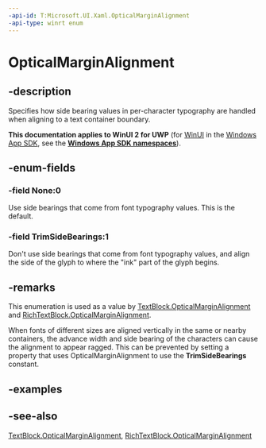 ```yaml
---
-api-id: T:Microsoft.UI.Xaml.OpticalMarginAlignment
-api-type: winrt enum
---
```


<!-- Enumeration syntax
public enum Windows.UI.Xaml.OpticalMarginAlignment : int
-->

# OpticalMarginAlignment

## -description
Specifies how side bearing values in per-character typography are handled when aligning to a text container boundary.

**This documentation applies to WinUI 2 for UWP** (for [WinUI](/windows/apps/winui/winui3/) in the [Windows App SDK](/windows/apps/windows-app-sdk/), see the **[Windows App SDK namespaces](/windows/windows-app-sdk/api/winrt/)**).

## -enum-fields
### -field None:0
Use side bearings that come from font typography values. This is the default.

### -field TrimSideBearings:1
Don't use side bearings that come from font typography values, and align the side of the glyph to where the "ink" part of the glyph begins.


## -remarks
This enumeration is used as a value by [TextBlock.OpticalMarginAlignment](../microsoft.ui.xaml.controls/textblock_opticalmarginalignment.md) and [RichTextBlock.OpticalMarginAlignment](../microsoft.ui.xaml.controls/richtextblock_opticalmarginalignment.md).

When fonts of different sizes are aligned vertically in the same or nearby containers, the advance width and side bearing of the characters can cause the alignment to appear ragged. This can be prevented by setting a property that uses OpticalMarginAlignment to use the **TrimSideBearings** constant.

## -examples

## -see-also
[TextBlock.OpticalMarginAlignment](../microsoft.ui.xaml.controls/textblock_opticalmarginalignment.md), [RichTextBlock.OpticalMarginAlignment](../microsoft.ui.xaml.controls/richtextblock_opticalmarginalignment.md)
